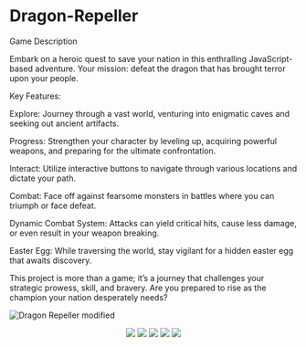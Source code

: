 # Dragon-Repeller
Game Description

Embark on a heroic quest to save your nation in this enthralling JavaScript-based adventure. Your mission: defeat the dragon that has brought terror upon your people.

Key Features:

Explore: Journey through a vast world, venturing into enigmatic caves and seeking out ancient artifacts.

Progress: Strengthen your character by leveling up, acquiring powerful weapons, and preparing for the ultimate confrontation.

Interact: Utilize interactive buttons to navigate through various locations and dictate your path.

Combat: Face off against fearsome monsters in battles where you can triumph or face defeat.

Dynamic Combat System: Attacks can yield critical hits, cause less damage, or even result in your weapon breaking.

Easter Egg: While traversing the world, stay vigilant for a hidden easter egg that awaits discovery.

This project is more than a game; it’s a journey that challenges your strategic prowess, skill, and bravery. Are you prepared to rise as the champion your nation desperately needs?

![Dragon Repeller modified](https://github.com/InfiniteShadow21/Dragon-Repeller/assets/128071351/96884f28-62aa-4ba5-976f-f8e20b6e9bf2)

<p align="center">
  <img src="https://github.com/InfiniteShadow21/Dragon-Repeller/assets/128071351/3a101282-4759-4bb6-93b0-a7f765d0d5db" />
  <img src="https://github.com/InfiniteShadow21/Dragon-Repeller/assets/128071351/6054a670-0bdd-463c-ab5d-4c6572688641" />
  <img src="https://github.com/InfiniteShadow21/Dragon-Repeller/assets/128071351/649ac9f4-d485-4fd3-ae95-54918cdc1592" />
  <img src="https://github.com/InfiniteShadow21/Dragon-Repeller/assets/128071351/2909847d-9318-4479-bfe5-89424acc824a" />
  <img src="https://github.com/InfiniteShadow21/Dragon-Repeller/assets/128071351/60f05b61-9ef5-4d93-b2f7-078ee3a4fb8f" />
</p>



